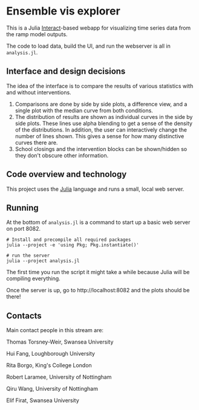 
# Ensemble vis explorer

This is a Julia [Interact](https://github.com/JuliaGizmos/Interact.jl)-based webapp
for visualizing time series data from the ramp model outputs.

The code to load data, build the UI, and run the webserver is all in 
`analysis.jl`. 

## Interface and design decisions

The idea of the interface is to compare the results of various statistics 
with and without interventions. 

1. Comparisons are done by side by side plots, a difference view, and a single
   plot with the median curve from both conditions.
2. The distribution of results are shown as individual curves in the side by
   side plots. These lines use alpha blending to get a sense of the density
   of the distributions. In addition, the user can interactively change the
   number of lines shown. This gives a sense for how many distinctive curves
   there are.
3. School closings and the intervention blocks can be shown/hidden so they
   don't obscure other information.

## Code overview and technology

This project uses the [Julia](https://julialang.org) language and runs a 
small, local web server.

## Running 

At the bottom of `analysis.jl` is a command to start up a basic web server 
on port 8082. 

```
# Install and precompile all required packages
julia --project -e 'using Pkg; Pkg.instantiate()'

# run the server
julia --project analysis.jl
```

The first time you run the script it might take a while because Julia will be
compiling everything.

Once the server is up, go to http://localhost:8082 and the plots should be 
there!

## Contacts

Main contact people in this stream are:

Thomas Torsney-Weir, Swansea University

Hui Fang, Loughborough University

Rita Borgo, King's College London

Robert Laramee, University of Nottingham

Qiru Wang, University of Nottingham

Elif Firat, Swansea University

